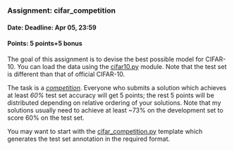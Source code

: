 ### Assignment: cifar_competition
#### Date: Deadline: Apr 05, 23:59
#### Points: 5 points+5 bonus

The goal of this assignment is to devise the best possible model for CIFAR-10.
You can load the data using the
[cifar10.py](https://github.com/ufal/npfl114/tree/past-2021/labs/04/cifar10.py)
module. Note that the test set is different than that of official CIFAR-10.

The task is a [_competition_](https://ufal.mff.cuni.cz/courses/npfl114/2021-summer#competitions). Everyone who submits a solution
which achieves at least _60%_ test set accuracy will get 5 points; the rest
5 points will be distributed depending on relative ordering of your solutions.
Note that my solutions usually need to achieve at least ~73% on the development
set to score 60% on the test set.

You may want to start with the
[cifar_competition.py](https://github.com/ufal/npfl114/tree/past-2021/labs/04/cifar_competition.py)
template which generates the test set annotation in the required format.
